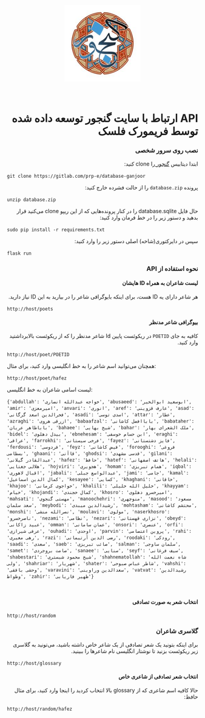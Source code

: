 <h1 align="center">
	<img width="200" src="static/ganjoor.jpg" alt="Aur">
	<br>
	<br>
</h1>

<div dir="rtl">
	<h1>API ارتباط با سایت گنجور توسعه داده شده توسط فریمورک فلسک</h1>
</div>
<div dir="rtl">
	<h3>نصب روی سرور شخصی</h3>
	

ابتدا دیتابیس <a href='https://github.com/ganjoor/ganjoor-db'>گنجور </a> را clone کنید:

</div>

`git clone https://gitlab.com/prp-e/database-ganjoor`

<div dir="rtl">
	پرونده <code>database.zip</code> را از حالت فشرده خارج کنید:

</div>

`unzip database.zip`


<div dir="rtl">
	حال فایل database.sqlite را در کنار پرونده‌هایی که از این ریپو clone  می‌کنید قرار بدهید
	و دستور زیر را در خط فرمان وارد کنید:
</div>

`sudo pip install -r requirements.txt`
<br />

<div dir="rtl">
	سپس در دایرکتوری(شاخه) اصلی  دستور زیر را وارد کنید:
</div>

`flask run`
<br />

<div dir="rtl">
	<h3>نحوه استفاده از API</h3>
</div>

<div dir="rtl">
	<h4>لیست شاعران به همراه ID هایشان</h4>
	هر شاعر دارای یه ID هست، برای اینکه بایوگرافی شاعر را در بیارید به این ID نیاز دارید.

</div>


`http://host/poets`
<br />



<div dir="rtl">
	<h4>بیوگرافی شاعر مدنظر</h4>
	کافیه به جای <code>POETID</code> در ریکوئست پایین Id شاعر مدنظر را که از ریکوئست بالابرداشتید وارد کنید.

</div>


`http://host/poet/POETID`

همچنان می‌توانید اسم شاعر را به خط انگلیسی وارد کنید، برای مثال:

`http://host/poet/hafez`

لیست اسامی شاعران به خط انگلیسی:

`{'abdullah': 'خواجه عبدالله انصاری',
 'abusaeed': 'ابوسعید ابوالخیر',
 'amir': 'امیرمعزی',
 'anvari': 'انوری',
 'aref': 'عارف قزوینی',
 'asad': 'فخرالدین اسعد گرگانی',
 'asadi': 'اسدی توسی',
 'attar': 'عطار',
 'azraghi': 'ازرقی هروی',
 'babaafzal': 'باباافضل کاشانی',
 'babataher': 'باباطاهر عریان',
 'bahaee': 'شیخ بهایی',
 'bahar': 'ملک الشعرای بهار',
 'bidel': 'بیدل دهلوی',
 'ebnehesam': 'ابن حسام خوسفی',
 'eraghi': 'عراقی',
 'farrokhi': 'فرخی سیستانی',
 'fayez': 'فایز دشتستانی',
 'ferdousi': 'فردوسی',
 'feyz': 'فیض کاشانی',
 'forooghi': 'فروغی بسطامی',
 'ghaani': 'قاآنی',
 'ghodsi': 'قدسی مشهدی',
 'gilani': 'عبدالقادر گیلانی',
 'hafez': 'حافظ',
 'hatef': 'هاتف اصفهانی',
 'helali': 'هلالی جغتایی',
 'hojviri': 'هجویری',
 'homam': 'همام تبریزی',
 'iqbal': 'اقبال لاهوری',
 'jabali': 'عبدالواسع جبلی',
 'jami': 'جامی',
 'kamal': 'کمال الدین اسماعیل',
 'kesayee': 'کسایی',
 'khaghani': 'خاقانی',
 'khajoo': 'خواجوی کرمانی',
 'khalili': 'خلیل الله خلیلی',
 'khayyam': 'خیام',
 'khojandi': 'کمال خجندی',
 'khosro': 'امیرخسرو دهلوی',
 'mahsati': 'مهستی گنجوی',
 'manoochehri': 'منوچهری',
 'masood': 'مسعود سعد سلمان',
 'meybodi': 'رشیدالدین میبدی',
 'mohtasham': 'محتشم کاشانی',
 'monshi': 'نصرالله منشی',
 'moulavi': 'مولوی',
 'naserkhosro': 'ناصرخسرو',
 'nezami': 'نظامی',
 'nezari': 'نزاری قهستانی',
 'obeyd': 'عبید زاکانی',
 'omman': 'عمان سامانی',
 'onsori': 'عنصری',
 'orfi': 'عرفی شیرازی',
 'ouhadi': 'اوحدی',
 'parvin': 'پروین اعتصامی',
 'rahi': 'رهی معیری',
 'razi': 'رضی الدین آرتیمانی',
 'roodaki': 'رودکی',
 'saadi': 'سعدی',
 'saeb': 'صائب تبریزی',
 'salman': 'سلمان ساوجی',
 'samet': 'صامت بروجردی',
 'sanaee': 'سنایی',
 'seyf': 'سیف فرغانی',
 'shabestari': 'شیخ محمود شبستری',
 'shahnematollah': 'شاه نعمت الله ولی',
 'shahriar': 'شهریار',
 'shater': 'شاطر عباس صبوحی',
 'vahshi': 'وحشی بافقی',
 'varavini': 'سعدالدین وراوینی',
 'vatvat': 'رشیدالدین وطواط',
 'zahir': 'ظهیر فاریابی'}
`

<br />


<div dir="rtl">
	<h4>انتخاب شعر به صورت تصادفی</h4>
</div>

`http://host/random`
<br />


<div dir="rtl">
	<h3>گلاسری شاعران</h3>
</div>

<div dir="rtl">
برای اینکه بتونید یک شعر تصادفی از یک شاعر خاص داشته باشید، می‌تونید به گلاسری زیر ریکوئست بزنید تا نوشتار انگلیسی نام‌ شاعر‌ها را ببینید.

</div>


`http://host/glossary`
<br />



<div dir="rtl">
	<h4>انتخاب شعر تصادفی از شاعری خاص</h4>
	حالا کافیه اسم شاعری که از glossary بالا انتخاب کردید را اینجا وارد کنید، برای مثال حافظ:

</div>

`http://host/random/hafez`
<br />

